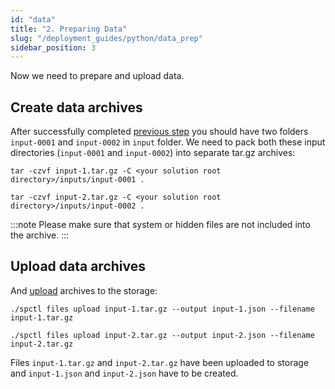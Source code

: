 ```yaml
---
id: "data"
title: "2. Preparing Data"
slug: "/deployment_guides/python/data_prep"
sidebar_position: 3
---
```


Now we need to prepare and upload data.

## Create data archives

After successfully completed [previous step](/developers/deployment_guides/python/solution_prep) you should have two folders `input-0001` and `input-0002` in `input` folder. We need to pack both these input directories (`input-0001` and `input-0002`) into separate tar.gz archives:

```
tar -czvf input-1.tar.gz -C <your solution root directory>/inputs/input-0001 .
```

```
tar -czvf input-2.tar.gz -C <your solution root directory>/inputs/input-0002 .
```

:::note
Please make sure that system or hidden files are not included into the archive.
:::
## Upload data archives

And [upload](developers/cli_commands/files/upload) archives to the storage:

```
./spctl files upload input-1.tar.gz --output input-1.json --filename input-1.tar.gz
```

```
./spctl files upload input-2.tar.gz --output input-2.json --filename input-2.tar.gz
```

Files `input-1.tar.gz` and `input-2.tar.gz` have been uploaded to storage and `input-1.json` and `input-2.json` have to be created.